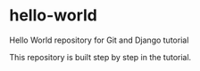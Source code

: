 # hello-world
Hello World repository for Git and Django tutorial

This repository is built step by step in the tutorial.